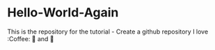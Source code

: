# Hello-World-Again
This is the repository for the tutorial - Create a github repository
I love :Coffee: 🍕 and 💃
